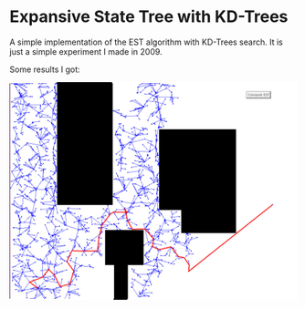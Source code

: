 # Expansive State Tree with KD-Trees
A simple implementation of the EST algorithm with KD-Trees search. 
It is just a simple experiment I made in 2009.

Some results I got:

![alt tag](https://github.com/pabloinigoblasco/pibgeus-motion-planning-lab/blob/master/2D-KdTreeExpansiveTree/RoadmapLearningPlanning/RoadmapLearningPlanning/RoadmapLearningPlanning/results.jpg)
